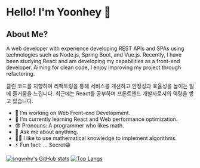 <!--
**sngynhy/sngynhy** is a ✨ _special_ ✨ repository because its `README.md` (this file) appears on your GitHub profile.

Here are some ideas to get you started:
https://github.com/anuraghazra/github-readme-stats/blob/master/docs/readme_kr.md#wakatime-%EC%A3%BC%EA%B0%84-%ED%86%B5%EA%B3%84
-->

# Hello! I'm Yoonhey 👋
## About Me?
A web developer with experience developing REST APIs and SPAs
using technologies such as Node.js, Spring Boot, and Vue.js.
Recently, I have been studying React and am developing my capabilities as a front-end developer.
Aiming for clean code, I enjoy improving my project through refactoring.

클린 코드를 지향하며 리팩토링을 통해 서비스를 개선하고 안정성과 효율성을 높이는 일에 즐거움을 느낍니다.
최근에는 React를 공부하며 프론트엔드 개발자로서의 역량을 쌓고 있습니다.

<ul>
  <li>🔭 I’m working on Web Front-end Development.</li>
  <li>🌱 I’m currently learning React and Web performance optimization.</li>
  <li>😎 Pronouns: A programmer who likes math.</li>
  <li>💬 Ask me about anything.</li>
  <li>👩‍💻 I like to use mathematical knowledge to implement algorithms.</li>
  <li>⚡ Fun fact: ... Secret😁</li>
</ul>
<!-- ⚡ Fun fact: I was a math teacher in the past👩‍🏫 -->

[![sngynhy's GitHub stats](https://github-readme-stats.vercel.app/api?username=sngynhy&count_private=true&show_icons=true&theme=buefy)](https://github.com/sngynhy/github-readme-stats)
[![Top Langs](https://github-readme-stats.vercel.app/api/top-langs/?username=sngynhy&layout=compact&hide=Jupyter%20Notebook)](https://github.com/sngynhy/github-readme-stats)
<!-- [![sngynhy's WakaTime stats](https://github-readme-stats.vercel.app/api/wakatime?username=sngynhy)](https://github.com/sngynhy/github-readme-stats) -->
